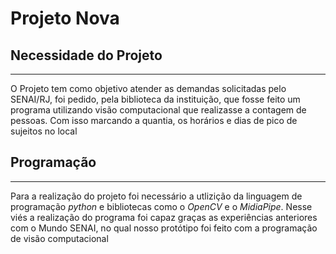 # Projeto Nova

## Necessidade do Projeto

---

O Projeto tem como objetivo atender as demandas solicitadas pelo SENAI/RJ, foi pedido, pela biblioteca da instituição,  que fosse feito um programa utilizando visão computacional
que realizasse a contagem de pessoas. Com isso marcando a quantia, os horários e dias de pico de sujeitos no local

## Programação

---

Para a realização do projeto foi necessário a utlizição da linguagem de programação *python* e bibliotecas como o *OpenCV* e o *MidiaPipe*. Nesse viés a realização do programa foi 
capaz graças as experiências anteriores com o Mundo SENAI, no qual nosso protótipo foi feito com a programação de visão computacional 

